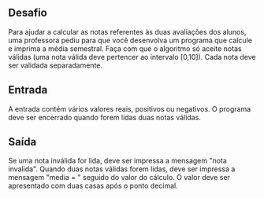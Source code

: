 ## Desafio

Para ajudar a calcular as notas referentes às duas avaliações dos alunos, uma professora pediu para que você desenvolva um programa que calcule e imprima a média semestral. Faça com que o algoritmo só aceite notas válidas (uma nota válida deve pertencer ao intervalo [0,10]). Cada nota deve ser validada separadamente.

## Entrada

A entrada contém vários valores reais, positivos ou negativos. O programa deve ser encerrado quando forem lidas duas notas válidas.

## Saída

Se uma nota inválida  for lida, deve ser impressa a mensagem "nota invalida".
Quando duas notas válidas forem lidas, deve ser impressa a mensagem "media = " seguido do valor do cálculo. O valor deve ser apresentado com duas casas após o ponto decimal.